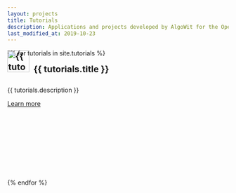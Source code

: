 ```yaml
---
layout: projects
title: Tutorials
description: Applications and projects developed by AlgoWit for the Open Source world.
last_modified_at: 2019-10-23
---
```


<div class="row">
  {% for tutorials in site.tutorials %}
  <div class="col-sm-3" style="padding-top:20px">
    <div class="card" style="width: 16rem; height: 18rem;">
      <div class="card-body">
        <h4 class="card-title no-anchor" style="margin-top: -30px; font-size: 20px;"><a href="{{ tutorials.url }}"><img src="/assets/images/tutorials/{{ tutorials.icon }}" alt="{{ tutorials.title }} logo" style="width:50px; margin-top:-5px"></a>&nbsp;&nbsp;{{ tutorials.title }}</h4>
        <p class="card-text">{{ tutorials.description }}</p>
        <a href="{{ tutorials.url }}" class="btn btn-outline-secondary btn-sm">Learn more</a>
      </div>
    </div>
  </div>
  {% endfor %}
</div>
